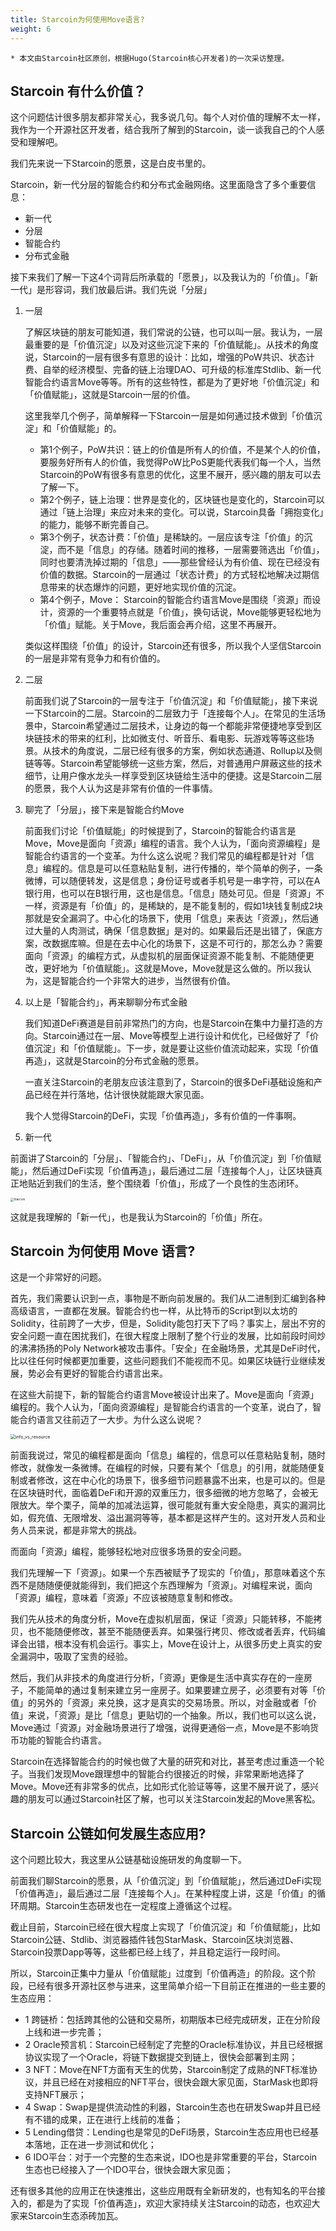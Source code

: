 ```yaml
---
title: Starcoin为何使用Move语言?
weight: 6
---
```


```
* 本文由Starcoin社区原创，根据Hugo(Starcoin核心开发者)的一次采访整理。
```

## Starcoin 有什么价值？

这个问题估计很多朋友都非常关心，我多说几句。每个人对价值的理解不太一样，我作为一个开源社区开发者，结合我所了解到的Starcoin，谈一谈我自己的个人感受和理解吧。

我们先来说一下Starcoin的愿景，这是白皮书里的。

Starcoin，新一代分层的智能合约和分布式金融网络。这里面隐含了多个重要信息：

* 新一代
* 分层
* 智能合约
* 分布式金融

接下来我们了解一下这4个词背后所承载的「愿景」，以及我认为的「价值」。「新一代」是形容词，我们放最后讲。我们先说「分层」

1. 一层

   了解区块链的朋友可能知道，我们常说的公链，也可以叫一层。我认为，一层最重要的是「价值沉淀」以及对这些沉淀下来的「价值赋能」。从技术的角度说，Starcoin的一层有很多有意思的设计：比如，增强的PoW共识、状态计费、⾃举的经济模型、完备的链上治理DAO、可升级的标准库Stdlib、新一代智能合约语言Move等等。所有的这些特性，都是为了更好地「价值沉淀」和「价值赋能」，这就是Starcoin一层的价值。

   这里我举几个例子，简单解释一下Starcoin一层是如何通过技术做到「价值沉淀」和「价值赋能」的。

   * 第1个例子，PoW共识：链上的价值是所有人的价值，不是某个人的价值，要服务好所有人的价值，我觉得PoW比PoS更能代表我们每一个人，当然Starcoin的PoW有很多有意思的优化，这里不展开，感兴趣的朋友可以去了解一下。
   * 第2个例子，链上治理：世界是变化的，区块链也是变化的，Starcoin可以通过「链上治理」来应对未来的变化。可以说，Starcoin具备「拥抱变化」的能力，能够不断完善自己。
   * 第3个例子，状态计费：「价值」是稀缺的。一层应该专注「价值」的沉淀，而不是「信息」的存储。随着时间的推移，一层需要筛选出「价值」，同时也要清洗掉过期的「信息」——那些曾经认为有价值、现在已经没有价值的数据。Starcoin的一层通过「状态计费」的方式轻松地解决过期信息带来的状态爆炸的问题，更好地实现价值的沉淀。
   * 第4个例子，Move： Starcoin的智能合约语言Move是围绕「资源」而设计，资源的一个重要特点就是「价值」，换句话说，Move能够更轻松地为「价值」赋能。关于Move，我后面会再介绍，这里不再展开。

   类似这样围绕「价值」的设计，Starcoin还有很多，所以我个人坚信Starcoin的一层是非常有竞争力和有价值的。

2. 二层

   前面我们说了Starcoin的一层专注于「价值沉淀」和「价值赋能」，接下来说一下Starcoin的二层。Starcoin的二层致力于「连接每个人」。在常见的生活场景中，Starcoin希望通过二层技术，让身边的每一个都能非常便捷地享受到区块链技术的带来的红利，比如微支付、听音乐、看电影、玩游戏等等这些场景。从技术的角度说，二层已经有很多的方案，例如状态通道、Rollup以及侧链等等。Starcoin希望能够统一这些方案，然后，对普通用户屏蔽这些的技术细节，让用户像水龙头一样享受到区块链给生活中的便捷。这是Starcoin二层的愿景，我个人认为这是非常有价值的一件事情。

3. 聊完了「分层」，接下来是智能合约Move

   前面我们讨论「价值赋能」的时候提到了，Starcoin的智能合约语言是Move，Move是面向「资源」编程的语言。我个人认为，「面向资源编程」是智能合约语言的一个变革。为什么这么说呢？我们常见的编程都是针对「信息」编程的。信息是可以任意粘贴复制，进行传播的，举个简单的例子，一条微博，可以随便转发，这是信息；身份证号或者手机号是一串字符，可以在A银行用，也可以在B银行用，这也是信息。「信息」随处可见。但是「资源」不一样，资源是有「价值」的，是稀缺的，是不能复制的，假如1块钱复制成2块那就是安全漏洞了。中心化的场景下，使用「信息」来表达「资源」，然后通过大量的人肉测试，确保「信息数据」是对的。如果最后还是出错了，保底方案，改数据库嘛。但是在去中心化的场景下，这是不可行的，那怎么办？需要面向「资源」的编程方式，从虚拟机的层面保证资源不能复制、不能随便更改，更好地为「价值赋能」。这就是Move，Move就是这么做的。所以我认为，这是智能合约一个非常大的进步，当然很有价值。

4. 以上是「智能合约」，再来聊聊分布式金融

   我们知道DeFi赛道是目前非常热门的方向，也是Starcoin在集中力量打造的方向。Starcoin通过在一层、Move等模型上进行设计和优化，已经做好了「价值沉淀」和「价值赋能」。下一步，就是要让这些价值流动起来，实现「价值再造」，这就是Starcoin的分布式金融的愿景。

   一直关注Starcoin的老朋友应该注意到了，Starcoin的很多DeFi基础设施和产品已经在并行落地，估计很快就能跟大家见面。

   我个人觉得Starcoin的DeFi，实现「价值再造」，多有价值的一件事啊。

5. 新一代

前面讲了Starcoin的「分层」、「智能合约」、「DeFi」，从「价值沉淀」到「价值赋能」，然后通过DeFi实现「价值再造」，最后通过二层「连接每个人」，让区块链真正地贴近到我们的生活，整个围绕着「价值」，形成了一个良性的生态闭环。

<img src="https://tva1.sinaimg.cn/large/008i3skNly1guic2vy8xvj60m00kuq3w02.jpg" alt="Starcoin" style="zoom:33%;" />

这就是我理解的「新一代」，也是我认为Starcoin的「价值」所在。



## Starcoin 为何使用 Move 语言?

这是一个非常好的问题。

首先，我们需要认识到一点，事物是不断向前发展的。我们从二进制到汇编到各种高级语言，一直都在发展。智能合约也一样，从比特币的Script到以太坊的Solidity，往前跨了一大步，但是，Solidity能包打天下了吗？事实上，层出不穷的安全问题一直在困扰我们，在很大程度上限制了整个行业的发展，比如前段时间炒的沸沸扬扬的Poly Network被攻击事件。「安全」在金融场景，尤其是DeFi时代，比以往任何时候都更加重要，这些问题我们不能视而不见。如果区块链行业继续发展，势必会有更好的智能合约语言出来。

在这些大前提下，新的智能合约语言Move被设计出来了。Move是面向「资源」编程的。我个人认为，「面向资源编程」是智能合约语言的一个变革，说白了，智能合约语言又往前迈了一大步。为什么这么说呢？

<img src="https://tva1.sinaimg.cn/large/008i3skNly1guic3a5bx0j60oc0bmq3a02.jpg" alt="info_vs_resource" style="zoom:50%;" />

前面我说过，常见的编程都是面向「信息」编程的，信息可以任意粘贴复制，随时修改，就像发一条微博。在编程的时候，只要有某个「信息」的引用，就能随便复制或者修改，这在中心化的场景下，很多细节问题暴露不出来，也是可以的。但是在区块链时代，面临着DeFi和开源的双重压力，很多细微的地方忽略了，会被无限放大。举个栗子，简单的加减法运算，很可能就有重大安全隐患，真实的漏洞比如，假充值、无限增发、溢出漏洞等等，基本都是这样产生的。这对开发人员和业务人员来说，都是非常大的挑战。

而面向「资源」编程，能够轻松地对应很多场景的安全问题。

我们先理解一下「资源」。如果一个东西被赋予了现实的「价值」，那意味着这个东西不是随随便便就能得到，我们把这个东西理解为「资源」。对编程来说，面向「资源」编程，意味着「资源」不应该被随意复制和修改。

我们先从技术的角度分析，Move在虚拟机层面，保证「资源」只能转移，不能拷贝，也不能随便修改，甚至不能随便丢弃。如果强行拷贝、修改或者丢弃，代码编译会出错，根本没有机会运行。事实上，Move在设计上，从很多历史上真实的安全漏洞中，吸取了宝贵的经验。

然后，我们从非技术的角度进行分析，「资源」更像是生活中真实存在的一座房子，不能简单的通过复制来建立另一座房子。如果要建立房子，必须要有对等「价值」的另外的「资源」来兑换，这才是真实的交易场景。所以，对金融或者「价值」来说，「资源」是比「信息」更贴切的一个抽象。所以，我们也可以这么说，Move通过「资源」对金融场景进行了增强，说得更通俗一点，Move是不影响货币功能的智能合约语言。

Starcoin在选择智能合约的时候也做了大量的研究和对比，甚至考虑过重造一个轮子。当我们发现Move跟理想中的智能合约很接近的时候，非常果断地选择了Move。Move还有非常多的优点，比如形式化验证等等，这里不展开说了，感兴趣的朋友可以通过Starcoin社区了解，也可以关注Starcoin发起的Move黑客松。



## Starcoin 公链如何发展生态应用?

这个问题比较大，我这里从公链基础设施研发的角度聊一下。

前面我们聊Starcoin的愿景，从「价值沉淀」到「价值赋能」，然后通过DeFi实现「价值再造」，最后通过二层「连接每个人」。在某种程度上讲，这是「价值」的循环周期。Starcoin生态研发也在一定程度上遵循这个过程。

截止目前，Starcoin已经在很大程度上实现了「价值沉淀」和「价值赋能」，比如Starcoin公链、Stdlib、浏览器插件钱包StarMask、Starcoin区块浏览器、Starcoin投票Dapp等等，这些都已经上线了，并且稳定运行一段时间。

所以，Starcoin正集中力量从「价值赋能」过度到「价值再造」的阶段。这个阶段，已经有很多开源社区参与进来，这里简单介绍一下目前正在推进的一些主要的生态应用：

* 1 跨链桥：包括跨其他的公链和交易所，初期版本已经完成研发，正在分阶段上线和进一步完善；
* 2 Oracle预言机：Starcoin已经制定了完整的Oracle标准协议，并且已经根据协议实现了一个Oracle，将链下数据提交到链上，很快会部署到主网；
* 3 NFT：Move在NFT方面有天生的优势，Starcoin制定了成熟的NFT标准协议，并且已经在对接相应的NFT平台，很快会跟大家见面，StarMask也即将支持NFT展示；
* 4 Swap：Swap是提供流动性的利器，Starcoin生态也在研发Swap并且已经有不错的成果，正在进行上线前的准备；
* 5 Lending借贷：Lending也是常见的DeFi场景，Starcoin生态应用也已经基本落地，正在进一步测试和优化；
* 6 IDO平台：对于一个完整的生态来说，IDO也是非常重要的平台，Starcoin生态也已经接入了一个IDO平台，很快会跟大家见面；

还有很多其他的应用正在快速推出，这些应用既有全新研发的，也有知名的平台接入的，都是为了实现「价值再造」，欢迎大家持续关注Starcoin的动态，也欢迎大家来Starcoin生态添砖加瓦。